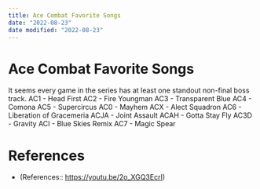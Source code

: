 ```yaml
---
title: Ace Combat Favorite Songs
date: "2022-08-23"
date modified: "2022-08-23"
---
```


# Ace Combat Favorite Songs
It seems every game in the series has at least one standout non-final boss track.
AC1 - Head First
AC2 - Fire Youngman
AC3 - Transparent Blue
AC4 - Comona
AC5 - Supercircus
AC0 - Mayhem
ACX - Alect Squadron
AC6 - Liberation of Gracemeria
ACJA - Joint Assault
ACAH - Gotta Stay Fly
AC3D - Gravity
ACI - Blue Skies Remix
AC7 - Magic Spear

# References
- (References:: https://youtu.be/2o_XGQ3EcrI)
